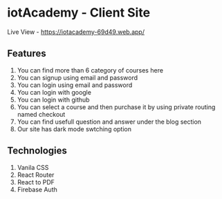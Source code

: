 # iotAcademy - Client Site

Live View - https://iotacademy-69d49.web.app/

## Features
1. You can find more than 6 category of courses here
2. You can signup using email and password
3. You can login using email and password
4. You can login with google 
5. You can login with github
6. You can select a course and then purchase it by using private routing named checkout
7. You can find usefull question and answer under the blog section
8. Our site has dark mode swtching option

## Technologies
1. Vanila CSS
2. React Router
3. React to PDF
4. Firebase Auth


